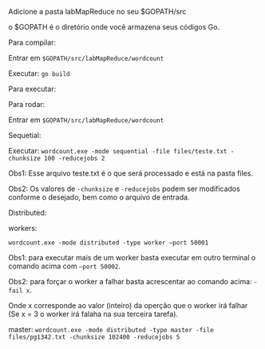 Adicione a pasta labMapReduce no seu $GOPATH/src

o $GOPATH é o diretório onde você armazena seus códigos Go.

Para compilar:

Entrar em ```$GOPATH/src/labMapReduce/wordcount```

Executar: ```go build```

Para executar:

Para rodar:

Entrar em ```$GOPATH/src/labMapReduce/wordcount```

Sequetial:

Executar: ```wordcount.exe -mode sequential -file files/teste.txt -chunksize 100 -reducejobs 2```

Obs1: Esse arquivo teste.txt é o que será processado e está na pasta files.

Obs2: Os valores de ```-chunksize``` e ```-reducejobs``` podem ser modificados conforme o desejado, bem como o arquivo de entrada.

Distributed:

workers:

```wordcount.exe -mode distributed -type worker –port 50001```

Obs1: para executar mais de um worker basta executar em outro terminal o comando acima com ```–port 50002```.

Obs2: para forçar o worker a falhar basta acrescentar ao comando acima: ```-fail x```.

Onde x corresponde ao valor (inteiro) da operção que o worker irá falhar (Se x = 3 o worker irá falaha na sua terceira tarefa).

master:
```wordcount.exe -mode distributed -type master -file files/pg1342.txt -chunksize 102400 -reducejobs 5```

